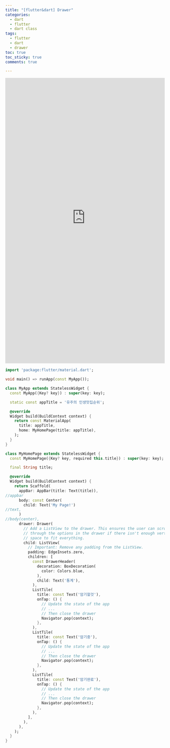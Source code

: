```yaml
---
title: "[flutter&dart] Drawer"
categories: 
  - dart
  - flutter
  - dart class
tags: 
  - flutter
  - dart
  - drawer
toc: true
toc_sticky: true
comments: true

---
```


<iframe width="100%" height="900" src="https://s3.us-west-2.amazonaws.com/secure.notion-static.com/4cca0966-e571-4dcb-85b8-cdea1f5f94ce/%E1%84%92%E1%85%AA%E1%84%86%E1%85%A7%E1%86%AB_%E1%84%80%E1%85%B5%E1%84%85%E1%85%A9%E1%86%A8_2021-10-26_%E1%84%8B%E1%85%A9%E1%84%92%E1%85%AE_4.12.07.mov?X-Amz-Algorithm=AWS4-HMAC-SHA256&X-Amz-Credential=AKIAT73L2G45O3KS52Y5%2F20211109%2Fus-west-2%2Fs3%2Faws4_request&X-Amz-Date=20211109T183754Z&X-Amz-Expires=86400&X-Amz-Signature=42e57d43b3986361738df98b3c3820aaf31f000eb2fa97f9f4ca71026dde589d&X-Amz-SignedHeaders=host&response-content-disposition=filename%20%3D%22%25E1%2584%2592%25E1%2585%25AA%25E1%2584%2586%25E1%2585%25A7%25E1%2586%25AB%2520%25E1%2584%2580%25E1%2585%25B5%25E1%2584%2585%25E1%2585%25A9%25E1%2586%25A8%25202021-10-26%2520%25E1%2584%258B%25E1%2585%25A9%25E1%2584%2592%25E1%2585%25AE%25204.12.07.mov%22" frameborder="0" allow="accelerometer; autoplay; clipboard-write; encrypted-media; gyroscope; picture-in-picture" allowfullscreen></iframe>

```dart
import 'package:flutter/material.dart';

void main() => runApp(const MyApp());

class MyApp extends StatelessWidget {
  const MyApp({Key? key}) : super(key: key);

  static const appTitle = '유주의 인생맛집순위';

  @override
  Widget build(BuildContext context) {
    return const MaterialApp(
      title: appTitle,
      home: MyHomePage(title: appTitle),
    );
  }
}

class MyHomePage extends StatelessWidget {
  const MyHomePage({Key? key, required this.title}) : super(key: key);

  final String title;

  @override
  Widget build(BuildContext context) {
    return Scaffold(
      appBar: AppBar(title: Text(title)),
//appbar
      body: const Center(
        child: Text('My Page!')
//text,
      )
//body(center),
      drawer: Drawer(
        // Add a ListView to the drawer. This ensures the user can scroll
        // through the options in the drawer if there isn't enough vertical
        // space to fit everything.
        child: ListView(
          // Important: Remove any padding from the ListView.
          padding: EdgeInsets.zero,
          children: [
            const DrawerHeader(
              decoration: BoxDecoration(
                color: Colors.blue,
              ),
              child: Text('통계'),
            ),
            ListTile(
              title: const Text('암기할것'),
              onTap: () {
                // Update the state of the app
                // ...
                // Then close the drawer
                Navigator.pop(context);
              },
            ),
            ListTile(
              title: const Text('암기중'),
              onTap: () {
                // Update the state of the app
                // ...
                // Then close the drawer
                Navigator.pop(context);
              },
            ),
            ListTile(
              title: const Text('암기완료'),
              onTap: () {
                // Update the state of the app
                // ...
                // Then close the drawer
                Navigator.pop(context);
              },
            ),
          ],
        ),
      ),
    );
  }
}
```